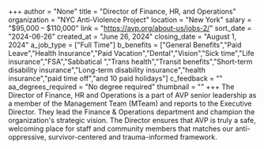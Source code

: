 +++
author = "None"
title = "Director of Finance, HR, and Operations"
organization = "NYC Anti-Violence Project"
location = "New York"
salary = "$95,000 – $110,000"
link = "https://avp.org/about-us/jobs-2/"
sort_date = "2024-06-26"
created_at = "June 26, 2024"
closing_date = "August 1, 2024"
a_job_type = ["Full Time"]
b_benefits = ["General Benefits","Paid Leave","Health Insurance","Paid Vacation","Dental","Vision","Sick time","Life insurance","FSA","Sabbatical ","Trans health","Transit benefits","Short-term disability insurance","Long-term disability insurance","health insurance","paid time off","and 10 paid holidays"]
c_feedback = ""
aa_degrees_required = "No degree required"
thumbnail = ""
+++
The Director of Finance, HR and Operations is a part of AVP senior leadership as a member of the Management Team (MTeam) and reports to the Executive Director. They lead the Finance & Operations department and champion the organization's strategic vision. The Director ensures that AVP is truly a safe, welcoming place for staff and community members that matches our anti-oppressive, survivor-centered and trauma-informed framework.